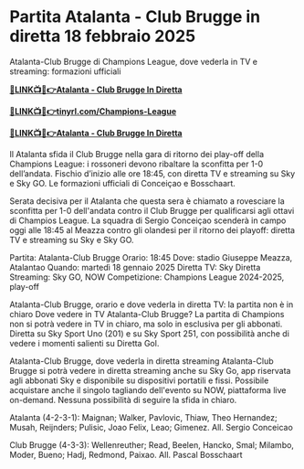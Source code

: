 # Partita Atalanta - Club Brugge in diretta 18 febbraio 2025

Atalanta-Club Brugge di Champions League, dove vederla in TV e streaming: formazioni ufficiali

**[🔴LINK📺📱👉Atalanta - Club Brugge In Diretta](https://tinyurl.com/4dwhr6d4)**

**[🔴LINK📺📱👉tinyrl.com/Champions-League](https://tinyurl.com/4dwhr6d4)**

**[🔴LINK📺📱👉Atalanta - Club Brugge In Diretta](https://tinyurl.com/4dwhr6d4)**

Il Atalanta sfida il Club Brugge nella gara di ritorno dei play-off della Champions League: i rossoneri devono ribaltare la sconfitta per 1-0 dell’andata. Fischio d’inizio alle ore 18:45, con diretta TV e streaming su Sky e Sky GO. Le formazioni ufficiali di Conceiçao e Bosschaart.

Serata decisiva per il Atalanta che questa sera è chiamato a rovesciare la sconfitta per 1-0 dell'andata contro il Club Brugge per qualificarsi agli ottavi di Champios League. La squadra di Sergio Conceiçao scenderà in campo oggi alle 18:45 al Meazza contro gli olandesi per il ritorno dei playoff: diretta TV e streaming su Sky e Sky GO.

Partita: Atalanta-Club Brugge
Orario: 18:45
Dove: stadio Giuseppe Meazza, Atalantao
Quando: martedì 18 gennaio 2025
Diretta TV: Sky
Diretta Streaming: Sky GO, NOW
Competizione: Champions League 2024-2025, play-off

Atalanta-Club Brugge, orario e dove vederla in diretta TV: la partita non è in chiaro
Dove vedere in TV Atalanta-Club Brugge? La partita di Champions non si potrà vedere in TV in chiaro, ma solo in esclusiva per gli abbonati. Diretta su Sky Sport Uno (201) e su Sky Sport 251, con possibilità anche di vedere i momenti salienti su Diretta Gol.

Atalanta-Club Brugge, dove vederla in diretta streaming
Atalanta-Club Brugge si potrà vedere in diretta streaming anche su Sky Go, app riservata agli abbonati Sky e disponibile su dispositivi portatili e fissi. Possibile acquistare anche il singolo tagliando dell'evento su NOW, piattaforma live on-demand. Nessuna possibilità di seguire la sfida in chiaro.

Atalanta (4-2-3-1): Maignan; Walker, Pavlovic, Thiaw, Theo Hernandez; Musah, Reijnders; Pulisic, Joao Felix, Leao; Gimenez. All. Sergio Conceicao

Club Brugge (4-3-3): Wellenreuther; Read, Beelen, Hancko, Smal; Milambo, Moder, Bueno; Hadj, Redmond, Paixao. All. Pascal Bosschaart
